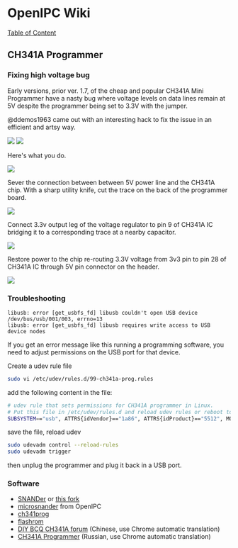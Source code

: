 # OpenIPC Wiki
[Table of Content](../README.md)

CH341A Programmer
-----------------

### Fixing high voltage bug

Early versions, prior ver. 1.7, of the cheap and popular CH341A Mini Programmer
have a nasty bug where voltage levels on data lines remain at 5V despite the
programmer being set to 3.3V with the jumper.

@ddemos1963 came out with an interesting hack to fix the issue in an efficient
and artsy way.

![](../images/hardware-ch341a-hack-1.webp)
![](../images/hardware-ch341a-hack-2.webp)

Here's what you do.

![](../images/hardware-ch341a-hack-6.png)

Sever the connection between between 5V power line and the CH341A chip.
With a sharp utility knife, cut the trace on the back of the programmer board.

![](../images/hardware-ch341a-hack-3.webp)

Connect 3.3v output leg of the voltage regulator to pin 9 of CH341A IC bridging
it to a corresponding trace at a nearby capacitor.

![](../images/hardware-ch341a-hack-4.webp)

Restore power to the chip re-routing 3.3V voltage from 3v3 pin to pin 28
of CH341A IC through 5V pin connector on the header.

![](../images/hardware-ch341a-hack-5.webp)

### Troubleshooting

```console
libusb: error [get_usbfs_fd] libusb couldn't open USB device /dev/bus/usb/001/003, errno=13
libusb: error [get_usbfs_fd] libusb requires write access to USB device nodes
```

If you get an error message like this running a programming software, you need to adjust
permissions on the USB port for that device.

Create a udev rule file

```bash
sudo vi /etc/udev/rules.d/99-ch341a-prog.rules
```

add the following content in the file:

```bash
# udev rule that sets permissions for CH341A programmer in Linux.
# Put this file in /etc/udev/rules.d and reload udev rules or reboot to install
SUBSYSTEM=="usb", ATTRS{idVendor}=="1a86", ATTRS{idProduct}=="5512", MODE="0666"
```

save the file, reload udev

```bash
sudo udevadm control --reload-rules
sudo udevadm trigger
```

then unplug the programmer and plug it back in a USB port.

### Software

- [SNANDer](https://github.com/McMCCRU/SNANDer) or [this fork](https://github.com/Droid-MAX/SNANDer)
- [microsnander](https://github.com/OpenIPC/microsnander) from OpenIPC
- [ch341prog](https://github.com/setarcos/ch341prog/)
- [flashrom](https://www.flashrom.org/Flashrom)
- [DIY BCQ CH341A forum](http://www.diybcq.com/thread-144131-1-1.html) (Chinese, use Chrome automatic translation)
- [CH341A Programmer](https://4pda.to/forum/index.php?showtopic=884713) (Russian, use Chrome automatic translation)
